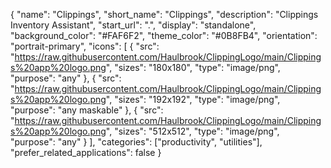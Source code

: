 {
  "name": "Clippings",
  "short_name": "Clippings",
  "description": "Clippings Inventory Assistant",
  "start_url": ".",
  "display": "standalone",
  "background_color": "#FAF6F2",
  "theme_color": "#0B8FB4",
  "orientation": "portrait-primary",
  "icons": [
    {
      "src": "https://raw.githubusercontent.com/Haulbrook/ClippingLogo/main/Clippings%20app%20logo.png",
      "sizes": "180x180",
      "type": "image/png",
      "purpose": "any"
    },
    {
      "src": "https://raw.githubusercontent.com/Haulbrook/ClippingLogo/main/Clippings%20app%20logo.png",
      "sizes": "192x192",
      "type": "image/png",
      "purpose": "any maskable"
    },
    {
      "src": "https://raw.githubusercontent.com/Haulbrook/ClippingLogo/main/Clippings%20app%20logo.png",
      "sizes": "512x512",
      "type": "image/png",
      "purpose": "any"
    }
  ],
  "categories": ["productivity", "utilities"],
  "prefer_related_applications": false
}
